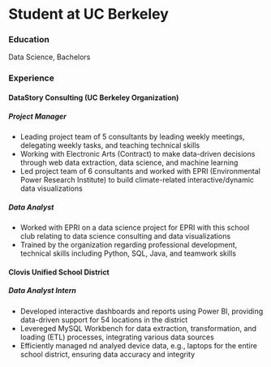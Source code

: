 # Student at UC Berkeley

### Education
Data Science, Bachelors

### Experience
#### DataStory Consulting (UC Berkeley Organization)
##### Project Manager
 - Leading project team of 5 consultants by leading weekly meetings, delegating weekly tasks, and teaching technical skills
 - Working with Electronic Arts (Contract) to make data-driven decisions through web data extraction, data science, and machine learning
 - Led project team of 6 consultants and worked with EPRI (Environmental Power Research Institute) to build climate-related interactive/dynamic data visualizations
##### Data Analyst
- Worked with EPRI on a data science project for EPRI with this school club relating to data science consulting and data visualizations
- Trained by the organization regarding professional development, technical skills including Python, SQL, Java, and teamwork skills

#### Clovis Unified School District
##### Data Analyst Intern
- Developed interactive dashboards and reports using Power BI, providing data-driven support for 54 locations in the district
- Levereged MySQL Workbench for data extraction, transformation, and loading (ETL) processes, integrating various data sources
- Efficiently managed nd analyed device data, e.g., laptops for the entire school district, ensuring data accuracy and integrity

